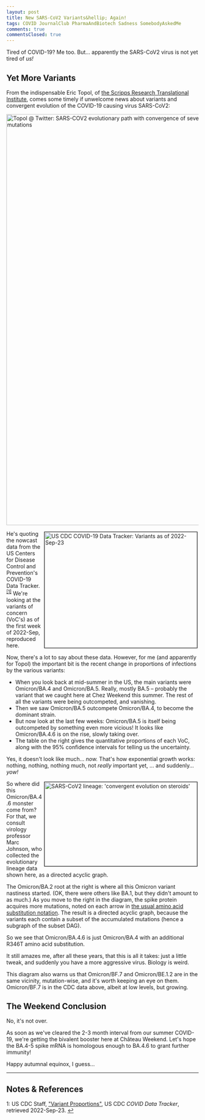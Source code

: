 ```yaml
---
layout: post
title: New SARS-CoV2 Variants&hellip; Again!
tags: COVID JournalClub PharmaAndBiotech Sadness SomebodyAskedMe
comments: true
commentsClosed: true
---
```


Tired of COVID-19?  Me too.  But&hellip; apparently the SARS-CoV2 virus is not yet tired of _us!_


## Yet More Variants  

From the indispensable Eric Topol, of
[the Scripps Research Translational Institute](https://www.scripps.edu/science-and-medicine/translational-institute/),
comes some timely if unwelcome news about variants and convergent evolution of the
COVID-19 causing virus SARS-CoV2:  

<a href="https://twitter.com/EricTopol/status/1573314055569559553">
  <img src="{{ site.baseurl }}/images/2022-09-23-topol-variants-twitter-1.jpg" width="550" height="1075" alt="Topol @ Twitter: SARS-COV2 evolutionary path with convergence of several mutations" title="Topol @ Twitter: SARS-COV2 evolutionary path with convergence of several mutations">
</a>

<a href="{{ site.baseurl }}/images/2022-09-23-topol-variants-cdc-1.jpg"><img src="{{ site.baseurl }}/images/2022-09-23-topol-variants-cdc-1-thumb.jpg" width="400" height="303" alt="US CDC COVID-19 Data Tracker: Variants as of 2022-Sep-23" title="US CDC COVID-19 Data Tracker: Variants as of 2022-Sep-23" style="float: right; margin: 3px 3px 3px 3px; border: 1px solid #000000;"></a>
He's quoting the nowcast data from the US Centers for Disease Control and Prevention's
COVID-19 Data Tracker. <sup id="fn1a">[[1]](#fn1)</sup>  We're looking at the variants of
concern (VoC's) as of the first week of 2022-Sep, reproduced here.  

Now, there's a lot to say about these data.  However, for me (and apparently for Topol)
the important bit is
the recent change in proportions of infections by the various variants:
- When you look back at mid-summer in the US, the main variants were Omicron/BA.4 and
  Omicron/BA.5.  Really, mostly BA.5 &ndash; probably the variant that we caught here at
  Chez Weekend this summer.  The rest of all the variants were being outcompeted, and vanishing.  
- Then we saw Omicron/BA.5 outcompete Omicron/BA.4, to become the dominant strain.  
- But now look at the last few weeks: Omicron/BA.5 is itself being outcompeted by
  something even more vicious!  It looks like Omicron/BA.4.6 is on the rise, slowly taking
  over.  
- The table on the right gives the quantitative proportions of each VoC, along with the
  95% confidence intervals for telling us the uncertainty.   

Yes, it doesn't look like much&hellip; _now._  That's how exponential growth works:
nothing, nothing, nothing much, not _really_ important yet, &hellip; and suddenly&hellip; _yow!_  

<a href="{{ site.baseurl }}/images/2022-09-23-topol-variants-lineage-1.jpg"><img src="{{ site.baseurl }}/images/2022-09-23-topol-variants-lineage-1-thumb.jpg" width="400" height="220" alt="SARS-CoV2 lineage: 'convergent evolution on steroids'" title="SARS-CoV2 lineage: 'convergent evolution on steroids'" style="float: right; margin: 3px 3px 3px 3px; border: 1px solid #000000;"></a>
So where did this Omicron/BA.4.6 monster come from?  For that, we consult virology
professor Marc Johnson, who collected the evolutionary lineage data shown here, as a
directed acyclic graph.  

The Omicron/BA.2 root at the right is where all this Omicron variant nastiness started.
(OK, there were others like BA.1, but they didn't amount to as much.)  As you move to the
right in the diagram, the spike protein acquires more mutations, noted on each arrow in
[the usual amino acid substitution notation](https://www.hgmd.cf.ac.uk/docs/mut_nom.html).
The result is a directed acyclic graph, because the variants each contain a subset of the
accumulated mutations (hence a subgraph of the subset DAG).  

So we see that Omicron/BA.4.6 is just Omicron/BA.4 with an additional R346T amino acid
substitution.  

It still amazes me, after all these years, that this is all it takes: just a little tweak,
and suddenly you have a more aggressive virus.  Biology is weird.  

This diagram also warns us that Omicron/BF.7 and Omicron/BE.1.2 are in the same vicinity,
mutation-wise, and it's worth keeping an eye on them.  Omicron/BF.7 is in the CDC data
above, albeit at low levels, but growing.  


## The Weekend Conclusion  

No, it's not over.  

As soon as we've cleared the 2-3 month interval from our summer COVID-19, we're getting
the bivalent booster here at Ch&acirc;teau Weekend.  Let's hope the BA.4-5 spike mRNA is
homologous enough to BA.4.6 to grant further immunity!  

Happy autumnal equinox, I guess&hellip;  

---

## Notes &amp; References  

<!--
<sup id="fn1a">[[1]](#fn1)</sup>

<a id="fn1">1</a>: ***, ["***"](***), *** [↩](#fn1a)  

<a href="{{ site.baseurl }}/images/***">
  <img src="{{ site.baseurl }}/images/***" width="400" height="***" alt="***" title="***" style="float: right; margin: 3px 3px 3px 3px; border: 1px solid #000000;">
</a>

<iframe width="400" height="224" src="***" allow="accelerometer; encrypted-media; gyroscope; picture-in-picture" allowfullscreen style="float: right; margin: 3px 3px 3px 3px; border: 1px solid #000000;"></iframe>
-->

<a id="fn1">1</a>: US CDC Staff, ["Variant Proportions"](https://covid.cdc.gov/covid-data-tracker/#variant-proportions), US CDC _COVID Data Tracker_, retrieved 2022-Sep-23. [↩](#fn1a)  
